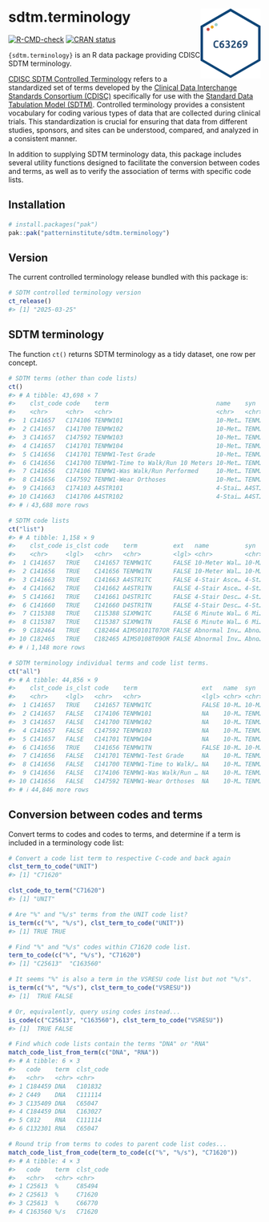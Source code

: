 
<!-- README.md is generated from README.Rmd. Please edit that file -->

# sdtm.terminology <img src="man/figures/logo-wo-fonts.svg" align="right" height="139" alt="" />

<!-- badges: start -->

[![R-CMD-check](https://github.com/patterninstitute/sdtm.terminology/actions/workflows/R-CMD-check.yaml/badge.svg)](https://github.com/patterninstitute/sdtm.terminology/actions/workflows/R-CMD-check.yaml)
[![CRAN
status](https://www.r-pkg.org/badges/version/sdtm.terminology)](https://CRAN.R-project.org/package=sdtm.terminology)
<!-- badges: end -->

`{sdtm.terminology}` is an R data package providing CDISC SDTM
terminology.

[CDISC SDTM Controlled
Terminology](https://www.cdisc.org/standards/terminology/controlled-terminology)
refers to a standardized set of terms developed by the [Clinical Data
Interchange Standards Consortium (CDISC)](https://www.cdisc.org/)
specifically for use with the [Standard Data Tabulation Model
(SDTM)](https://www.cdisc.org/standards/foundational/sdtm). Controlled
terminology provides a consistent vocabulary for coding various types of
data that are collected during clinical trials. This standardization is
crucial for ensuring that data from different studies, sponsors, and
sites can be understood, compared, and analyzed in a consistent manner.

In addition to supplying SDTM terminology data, this package includes
several utility functions designed to facilitate the conversion between
codes and terms, as well as to verify the association of terms with
specific code lists.

## Installation

``` r
# install.packages("pak")
pak::pak("patterninstitute/sdtm.terminology")
```

## Version

The current controlled terminology release bundled with this package is:

``` r
# SDTM controlled terminology version
ct_release()
#> [1] "2025-03-25"
```

## SDTM terminology

The function `ct()` returns SDTM terminology as a tidy dataset, one row
per concept.

``` r
# SDTM terms (other than code lists)
ct()
#> # A tibble: 43,698 × 7
#>    clst_code code    term                              name    syn   def   nci  
#>    <chr>     <chr>   <chr>                             <chr>   <chr> <chr> <chr>
#>  1 C141657   C174106 TENMW101                          10-Met… TENM… 10-M… 10-M…
#>  2 C141657   C141700 TENMW102                          10-Met… TENM… 10-M… 10-M…
#>  3 C141657   C147592 TENMW103                          10-Met… TENM… 10-M… 10-M…
#>  4 C141657   C141701 TENMW104                          10-Met… TENM… 10-M… 10-M…
#>  5 C141656   C141701 TENMW1-Test Grade                 10-Met… TENM… 10-M… 10-M…
#>  6 C141656   C141700 TENMW1-Time to Walk/Run 10 Meters 10-Met… TENM… 10-M… 10-M…
#>  7 C141656   C174106 TENMW1-Was Walk/Run Performed     10-Met… TENM… 10-M… 10-M…
#>  8 C141656   C147592 TENMW1-Wear Orthoses              10-Met… TENM… 10-M… 10-M…
#>  9 C141663   C174103 A4STR101                          4-Stai… A4ST… 4-St… 4-St…
#> 10 C141663   C141706 A4STR102                          4-Stai… A4ST… 4-St… 4-St…
#> # ℹ 43,688 more rows
```

``` r
# SDTM code lists
ct("list")
#> # A tibble: 1,158 × 9
#>    clst_code is_clst code    term          ext   name          syn   def   nci  
#>    <chr>     <lgl>   <chr>   <chr>         <lgl> <chr>         <chr> <chr> <chr>
#>  1 C141657   TRUE    C141657 TENMW1TC      FALSE 10-Meter Wal… 10-M… 10-M… CDIS…
#>  2 C141656   TRUE    C141656 TENMW1TN      FALSE 10-Meter Wal… 10-M… 10-M… CDIS…
#>  3 C141663   TRUE    C141663 A4STR1TC      FALSE 4-Stair Asce… 4-St… 4-St… CDIS…
#>  4 C141662   TRUE    C141662 A4STR1TN      FALSE 4-Stair Asce… 4-St… 4-St… CDIS…
#>  5 C141661   TRUE    C141661 D4STR1TC      FALSE 4-Stair Desc… 4-St… 4-St… CDIS…
#>  6 C141660   TRUE    C141660 D4STR1TN      FALSE 4-Stair Desc… 4-St… 4-St… CDIS…
#>  7 C115388   TRUE    C115388 SIXMW1TC      FALSE 6 Minute Wal… 6 Mi… 6 Mi… CDIS…
#>  8 C115387   TRUE    C115387 SIXMW1TN      FALSE 6 Minute Wal… 6 Mi… 6 Mi… CDIS…
#>  9 C182464   TRUE    C182464 AIMS0101T07OR FALSE Abnormal Inv… Abno… Abno… CDIS…
#> 10 C182465   TRUE    C182465 AIMS0108T09OR FALSE Abnormal Inv… Abno… Abno… CDIS…
#> # ℹ 1,148 more rows
```

``` r
# SDTM terminology individual terms and code list terms.
ct("all")
#> # A tibble: 44,856 × 9
#>    clst_code is_clst code    term                  ext   name  syn   def   nci  
#>    <chr>     <lgl>   <chr>   <chr>                 <lgl> <chr> <chr> <chr> <chr>
#>  1 C141657   TRUE    C141657 TENMW1TC              FALSE 10-M… 10-M… 10-M… CDIS…
#>  2 C141657   FALSE   C174106 TENMW101              NA    10-M… TENM… 10-M… 10-M…
#>  3 C141657   FALSE   C141700 TENMW102              NA    10-M… TENM… 10-M… 10-M…
#>  4 C141657   FALSE   C147592 TENMW103              NA    10-M… TENM… 10-M… 10-M…
#>  5 C141657   FALSE   C141701 TENMW104              NA    10-M… TENM… 10-M… 10-M…
#>  6 C141656   TRUE    C141656 TENMW1TN              FALSE 10-M… 10-M… 10-M… CDIS…
#>  7 C141656   FALSE   C141701 TENMW1-Test Grade     NA    10-M… TENM… 10-M… 10-M…
#>  8 C141656   FALSE   C141700 TENMW1-Time to Walk/… NA    10-M… TENM… 10-M… 10-M…
#>  9 C141656   FALSE   C174106 TENMW1-Was Walk/Run … NA    10-M… TENM… 10-M… 10-M…
#> 10 C141656   FALSE   C147592 TENMW1-Wear Orthoses  NA    10-M… TENM… 10-M… 10-M…
#> # ℹ 44,846 more rows
```

## Conversion between codes and terms

Convert terms to codes and codes to terms, and determine if a term is
included in a terminology code list:

``` r
# Convert a code list term to respective C-code and back again
clst_term_to_code("UNIT")
#> [1] "C71620"
```

``` r
clst_code_to_term("C71620")
#> [1] "UNIT"
```

``` r
# Are "%" and "%/s" terms from the UNIT code list?
is_term(c("%", "%/s"), clst_term_to_code("UNIT"))
#> [1] TRUE TRUE
```

``` r
# Find "%" and "%/s" codes within C71620 code list.
term_to_code(c("%", "%/s"), "C71620")
#> [1] "C25613"  "C163560"
```

``` r
# It seems "%" is also a term in the VSRESU code list but not "%/s".
is_term(c("%", "%/s"), clst_term_to_code("VSRESU"))
#> [1]  TRUE FALSE
```

``` r
# Or, equivalently, query using codes instead...
is_code(c("C25613", "C163560"), clst_term_to_code("VSRESU"))
#> [1]  TRUE FALSE
```

``` r
# Find which code lists contain the terms "DNA" or "RNA"
match_code_list_from_term(c("DNA", "RNA"))
#> # A tibble: 6 × 3
#>   code    term  clst_code
#>   <chr>   <chr> <chr>    
#> 1 C184459 DNA   C101832  
#> 2 C449    DNA   C111114  
#> 3 C135409 DNA   C65047   
#> 4 C184459 DNA   C163027  
#> 5 C812    RNA   C111114  
#> 6 C132301 RNA   C65047
```

``` r
# Round trip from terms to codes to parent code list codes...
match_code_list_from_code(term_to_code(c("%", "%/s"), "C71620"))
#> # A tibble: 4 × 3
#>   code    term  clst_code
#>   <chr>   <chr> <chr>    
#> 1 C25613  %     C85494   
#> 2 C25613  %     C71620   
#> 3 C25613  %     C66770   
#> 4 C163560 %/s   C71620
```
